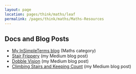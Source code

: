 ```yaml
---
layout: page
location: pages/think/maths/leaf
permalink: /pages/think/maths/Maths-Resources
---
```


## Docs and Blog Posts

- [My InSimpleTerms blog](https://insimpleterms.blog/category/maths) (Maths category)
- [Stair Frippery](https://medium.com/a-woman-in-technology/stair-frippery-141a064785a7) (my Medium blog post)
- [Dobble Vision](https://medium.com/a-woman-in-technology/dobble-vision-7cd896a26671) (my Medium blog post)
- [Climbing Stairs and Keeping Count](https://medium.com/a-woman-in-technology/climbing-stairs-and-keeping-count-f9cb7f89b771) (my Medium blog post)
